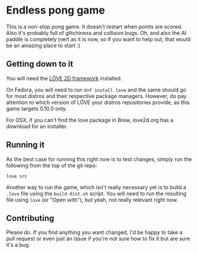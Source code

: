 # Endless pong game
This is a non-stop pong game. It doesn't restart when points are scored. Also it's probably full of glitchiness and collision bugs. Oh, and also the AI paddle is completely inert as it is now, so if you want to help out, that would be an amazing place to start :)

## Getting down to it
You will need the [LÖVE 2D framework](http://love2d.org) installed.

On Fedora, you will need to run `dnf install love` and the same should go for most distros and their respective package managers. However, do pay attention to which version of LÖVE your distros repositories provide, as this game targets 0.10.0 only.

For OSX, if you can't find the love package in Brew, love2d.org has a download for an installer.

## Running it

As the best case for running this right now is to test changes, simply run the following from the top of the git repo:

    love src

Another way to run the game, which isn't really necessary yet is to build a `.love` file using the `build-dist.sh` script. You will need to run the resulting file using `love` (or "Open with"), but yeah, not really relevant right now.


## Contributing
Please do. If you find anything you want changed, I'd be happy to take a pull request or even just an issue if you're not sure how to fix it but are sure it's a bug.
